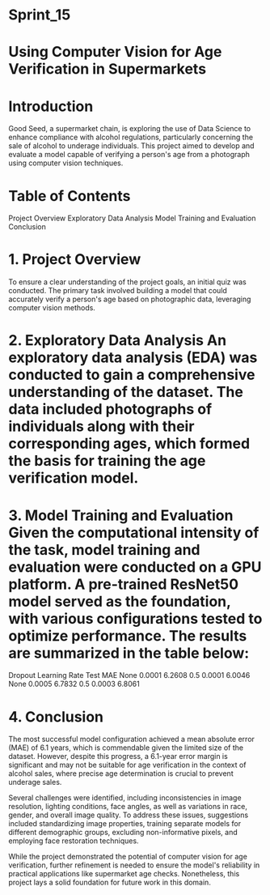 # Sprint_15

# Using Computer Vision for Age Verification in Supermarkets

# Introduction 
Good Seed, a supermarket chain, is exploring the use of Data Science to enhance compliance with alcohol regulations, particularly concerning the sale of alcohol to underage individuals. This project aimed to develop and evaluate a model capable of verifying a person's age from a photograph using computer vision techniques.

# Table of Contents

Project Overview
Exploratory Data Analysis
Model Training and Evaluation
Conclusion

# 1. Project Overview
To ensure a clear understanding of the project goals, an initial quiz was conducted. The primary task involved building a model that could accurately verify a person's age based on photographic data, leveraging computer vision methods.

# 2. Exploratory Data Analysis An exploratory data analysis (EDA) was conducted to gain a comprehensive understanding of the dataset. The data included photographs of individuals along with their corresponding ages, which formed the basis for training the age verification model.

# 3. Model Training and Evaluation Given the computational intensity of the task, model training and evaluation were conducted on a GPU platform. A pre-trained ResNet50 model served as the foundation, with various configurations tested to optimize performance. The results are summarized in the table below:

Dropout	Learning Rate	Test MAE
None	0.0001	6.2608
0.5	0.0001	6.0046
None	0.0005	6.7832
0.5	0.0003	6.8061

# 4. Conclusion 
The most successful model configuration achieved a mean absolute error (MAE) of 6.1 years, which is commendable given the limited size of the dataset. However, despite this progress, a 6.1-year error margin is significant and may not be suitable for age verification in the context of alcohol sales, where precise age determination is crucial to prevent underage sales.

Several challenges were identified, including inconsistencies in image resolution, lighting conditions, face angles, as well as variations in race, gender, and overall image quality. To address these issues, suggestions included standardizing image properties, training separate models for different demographic groups, excluding non-informative pixels, and employing face restoration techniques.

While the project demonstrated the potential of computer vision for age verification, further refinement is needed to ensure the model's reliability in practical applications like supermarket age checks. Nonetheless, this project lays a solid foundation for future work in this domain.
